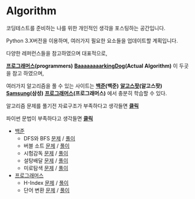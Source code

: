 # Algorithm

코딩테스트를 준비하는 나를 위한 개인적인 생각을 포스팅하는 공간입니다.

Python 3.X버전을 이용하며, 여러가지 필요한 요소들을 업데이트할 계획입니다.

다양한 레퍼런스들을 참고하였으며 
대표적으로,

<strong><u><a href="https://programmers.co.kr/learn/courses/57#review" target="_blank" title="프로그래머스">프로그래머스</a></u>(programmers)</strong>
<strong><u><a href="https://blog.encrypted.gg/723?category=773649" target="_blank" title="barkingdog">BaaaaaaaarkingDog</a></u>(Actual Algorithm)</strong>
이 두곳을 참고 하였으며,

여러가지 알고리즘을 풀 수 있는 사이트는
<strong><u><a href="https://www.acmicpc.net/" target="_blank" title="백준">백준</a></u>(백준)</strong>
<strong><u><a href="https://algospot.com/" target="_blank" title="알고스팟">알고스팟</a></u>(알고스팟)</strong>
<strong><u><a href="https://www.swexpertacademy.com/main/userpage/code/userProblemBoxDetail.do?probBoxId=AV5Po0AqAPwDFAUq&leftPage=1&curPage=userpage&userId=SWEAC&&&&" target="_blank" title="samsung">Samsung</a></u>(삼성)</strong>
<strong><u><a href="https://programmers.co.kr/learn/challenges" target="_blank" title="프로그래머스">프로그래머스</a></u>(프로그래머스)</strong> 에서 충분히 학습할 수 있다.




알고리즘 문제를 풀기전 자료구조가 부족하다고 생각들면 
<strong><u><a href="https://github.com/kimtaehyeong/Algorithm/tree/master/basic" target="_blank" title="data_structure">클릭</a></u></strong>
  
파이썬 문법이 부족하다고 생각들면 <strong><u><a href="https://github.com/kimtaehyeong/Python" target="_blank" title="basic_python">클릭</a></u></strong>

* [백준](https://www.acmicpc.net)
    * DFS와 BFS [문제](https://www.acmicpc.net/problem/1260) / [풀이](https://github.com/kimtaehyeong/Algorithm/blob/master/solution/beakjoon_1260.py)
    * 버블 소트 [문제](https://www.acmicpc.net/problem/1377) / [풀이](https://github.com/kimtaehyeong/Algorithm/blob/master/solution/beakjoon_1377.ipynb)
    * 시험감독 [문제](https://www.acmicpc.net/problem/13458) / [풀이](https://github.com/kimtaehyeong/Algorithm/blob/master/solution/beakjoon_13458.py)
    * 설탕배달 [문제](https://www.acmicpc.net/problem/2839) / [풀이](https://github.com/kimtaehyeong/Algorithm/blob/master/solution/beakjoon_2839.py)
    * 미로탐색 [문제](https://www.acmicpc.net/problem/2178) / [풀이](https://github.com/kimtaehyeong/Algorithm/blob/master/solution/beakjoon_2178.py)
* [프로그래머스](https://programmers.co.kr/)
    * H-Index [문제](https://programmers.co.kr/learn/courses/30/lessons/42747) / [풀이](https://github.com/kimtaehyeong/Algorithm/blob/master/solution/h_index.ipynb)
    * 단어 변환 [문제](https://programmers.co.kr/learn/courses/30/lessons/43163) / [풀이](https://github.com/kimtaehyeong/Algorithm/blob/master/solution/character_transformation.py)

